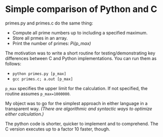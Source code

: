 # Simple comparison of Python and C

primes.py and primes.c do the same thing:
*   Compute all prime numbers up to including a specified maximum.
*   Store all prmes in an array.
*   Print the number of primes: *Pi(p_max)*

The motivation was to write a short routine for testing/demonstrating key differences between C and Python implementations.
You can run them as follows:
* `python primes.py [p_max]`
* `gcc primes.c; a.out [p_max]`

`p_max` specifies the upper limit for the calculation. If not specified, the routine assumes `p_max=1000000`.

My object was to go for the simplest approach in either language in a transparent way. 
*(There are algorithmic and syntactic ways to optimize either calculation.)*

The python code is shorter, quicker to implement and to comprehend. The C version executes up to a factor 10 faster, though.

